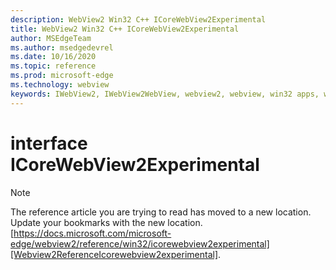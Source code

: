 ```yaml
---
description: WebView2 Win32 C++ ICoreWebView2Experimental
title: WebView2 Win32 C++ ICoreWebView2Experimental
author: MSEdgeTeam
ms.author: msedgedevrel
ms.date: 10/16/2020
ms.topic: reference
ms.prod: microsoft-edge
ms.technology: webview
keywords: IWebView2, IWebView2WebView, webview2, webview, win32 apps, win32, edge, ICoreWebView2, ICoreWebView2Controller, browser control, edge html, ICoreWebView2Experimental
---
```


# interface ICoreWebView2Experimental 

> [!NOTE]
> The reference article you are trying to read has moved to a new location.  
> Update your bookmarks with the new location.  
> [https://docs.microsoft.com/microsoft-edge/webview2/reference/win32/icorewebview2experimental][Webview2ReferenceIcorewebview2experimental].  

[Webview2ReferenceIcorewebview2experimental]: /microsoft-edge/webview2/reference/win32/icorewebview2experimental "interface ICoreWebView2Experimental | Microsoft Docs"
